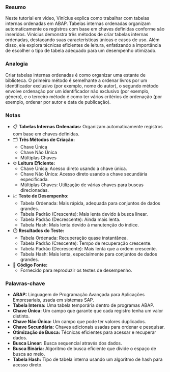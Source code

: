 ### Resumo
Neste tutorial em vídeo, Vinícius explica como trabalhar com tabelas internas ordenadas em ABAP. Tabelas internas ordenadas organizam automaticamente os registros com base em chaves definidas conforme são inseridos. Vinícius demonstra três métodos de criar tabelas internas ordenadas, destacando suas características únicas e casos de uso. Além disso, ele explora técnicas eficientes de leitura, enfatizando a importância de escolher o tipo de tabela adequado para um desempenho otimizado.

### Analogia
Criar tabelas internas ordenadas é como organizar uma estante de biblioteca. O primeiro método é semelhante a ordenar livros por um identificador exclusivo (por exemplo, nome do autor), o segundo método envolve ordenação por um identificador não exclusivo (por exemplo, gênero), e o terceiro método é como ter vários critérios de ordenação (por exemplo, ordenar por autor e data de publicação).

### Notas
- 📋 **Tabelas Internas Ordenadas:** Organizam automaticamente registros com base em chaves definidas.
- 🗂️ **Três Métodos de Criação:**
  - Chave Única
  - Chave Não Única
  - Múltiplas Chaves
- ⚙️ **Leitura Eficiente:**
  - Chave Única: Acesso direto usando a chave única.
  - Chave Não Única: Acesso direto usando a chave secundária especificada.
  - Múltiplas Chaves: Utilização de várias chaves para buscas direcionadas.
- 📈 **Teste de Desempenho:**
  - Tabela Ordenada: Mais rápida, adequada para conjuntos de dados grandes.
  - Tabela Padrão (Crescente): Mais lenta devido à busca linear.
  - Tabela Padrão (Decrescente): Ainda mais lenta.
  - Tabela Hash: Mais lenta devido à manutenção do índice.
- ⏱️ **Resultados do Teste:**
  - Tabela Ordenada: Recuperação quase instantânea.
  - Tabela Padrão (Crescente): Tempo de recuperação crescente.
  - Tabela Padrão (Decrescente): Mais lenta que a ordem crescente.
  - Tabela Hash: Mais lenta, especialmente para conjuntos de dados grandes.
- 🔗 **Código Fonte:**
  - Fornecido para reproduzir os testes de desempenho.

### Palavras-chave

- **ABAP:** Linguagem de Programação Avançada para Aplicações Empresariais, usada em sistemas SAP.
- **Tabela Interna:** Uma tabela temporária dentro de programas ABAP.
- **Chave Única:** Um campo que garante que cada registro tenha um valor distinto.
- **Chave Não Única:** Um campo que pode ter valores duplicados.
- **Chave Secundária:** Chaves adicionais usadas para ordenar e pesquisar.
- **Otimização de Busca:** Técnicas eficientes para acessar e recuperar dados.
- **Busca Linear:** Busca sequencial através dos dados.
- **Busca Binária:** Algoritmo de busca eficiente que divide o espaço de busca ao meio.
- **Tabela Hash:** Tipo de tabela interna usando um algoritmo de hash para acesso direto.
